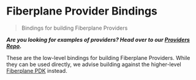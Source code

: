 <!-- The following is generated by cargo-rdme from lib.rs, and should not be modified manually-->
<!-- cargo-rdme start -->

# Fiberplane Provider Bindings

> Bindings for building Fiberplane Providers

**_Are you looking for examples of providers? Head over to our
[Providers Repo](https://github.com/fiberplane/providers)._**

These are the low-level bindings for building Fiberplane Providers. While they
can be used directly, we advise building against the higher-level
[Fiberplane PDK](https://github.com/fiberplane/providers/tree/main/fiberplane-pdk)
instead.

<!-- cargo-rdme end -->
